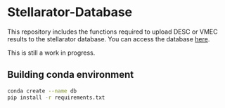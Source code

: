 # Stellarator-Database
This repository includes the functions required to upload DESC or VMEC results to the stellarator database. You can access the database [here](https://ye2698.mycpanel.princeton.edu/).

This is still a work in progress.

## Building conda environment
```bash
conda create --name db
pip install -r requirements.txt
```
